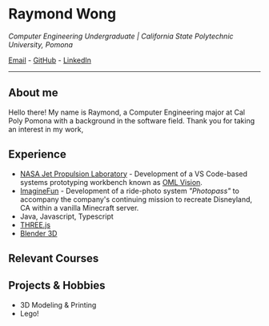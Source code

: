[!]: <This is still very much a work in progress>

# **Raymond Wong**
*Computer Engineering Undergraduate | California State Polytechnic University, Pomona*

[Email](mailto:raymondwong.exe@gmail.com)  -  [GitHub](https://github.com/raymond-exe)  -  [LinkedIn](https://www.linkedin.com/in/raymond-exe/)

---

## About me
Hello there! My name is Raymond, a Computer Engineering major at Cal Poly Pomona with a background in the software field. Thank you for taking an interest in my work, 

## Experience
- [NASA Jet Propulsion Laboratory](https://www.jpl.nasa.gov) - Development of a VS Code-based systems prototyping workbench known as [OML Vision](http://www.opencaesar.io/projects/2023-05-29-OML-Vision.html).
- [ImagineFun](https://imaginefun.net) - Development of a ride-photo system *"Photopass"* to accompany the company's continuing mission to recreate Disneyland, CA within a vanilla Minecraft server.
- Java, Javascript, Typescript
- [THREE.js](https://threejs.org)
- [Blender 3D](https://www.blender.org)

## Relevant Courses

## Projects & Hobbies
- 3D Modeling & Printing
- Lego!
